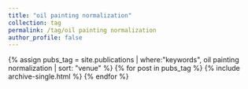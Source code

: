 ```yaml
---
title: "oil painting normalization"
collection: tag
permalink: /tag/oil painting normalization
author_profile: false
---
```

{% assign pubs_tag = site.publications | where:"keywords", oil painting normalization | sort: "venue" %}
{% for post in pubs_tag %}
  {% include archive-single.html %}
{% endfor %}